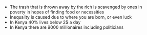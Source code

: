- The trash that is thrown away by the rich is scavenged by ones in poverty in hopes of finding food or necessities
- Inequality is caused due to where you are born, or even luck
- In Kenya 40% lives below 2$ a day
- In Kenya there are 9000 millionaires including politicians
